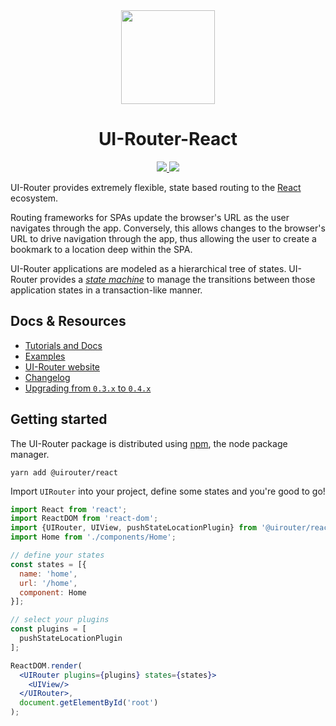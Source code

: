 <div align="center">
  <img src="https://rawgit.com/ui-router/react/master/logo/logo.png" height="150"/>
  <h1>UI-Router-React</h1>
  <a href="https://travis-ci.org/ui-router/react">
    <img src="https://img.shields.io/travis/ui-router/react/master.svg?style=flat-square">
  </a>
  <a href="https://www.npmjs.org/package/@uirouter/react">
    <img src="https://img.shields.io/npm/v/@uirouter/react.svg?style=flat-square">
  </a>
</div>

UI-Router provides extremely flexible, state based routing to the [React](https://facebook.github.io/react/) ecosystem.

Routing frameworks for SPAs update the browser's URL as the user navigates through the app.  Conversely, this allows changes to the browser's URL to drive navigation through the app, thus allowing the user to create a bookmark to a location deep within the SPA.

UI-Router applications are modeled as a hierarchical tree of states. UI-Router provides a [*state machine*](https://en.wikipedia.org/wiki/Finite-state_machine) to manage the transitions between those application states in a transaction-like manner.

## Docs & Resources

- [Tutorials and Docs](/docs)
- [Examples](/examples)
- [UI-Router website](https://ui-router.github.io/)
- [Changelog](/CHANGELOG.md)
- [Upgrading from `0.3.x` to `0.4.x`](/docs/upgrading-from-0.3.x-to-0.4.x.md)

## Getting started
The UI-Router package is distributed using [npm](https://www.npmjs.com/), the node package manager.

```
yarn add @uirouter/react
```

Import `UIRouter` into your project, define some states and you're good to go!

```jsx
import React from 'react';
import ReactDOM from 'react-dom';
import {UIRouter, UIView, pushStateLocationPlugin} from '@uirouter/react';
import Home from './components/Home';

// define your states
const states = [{
  name: 'home',
  url: '/home',
  component: Home
}];

// select your plugins
const plugins = [
  pushStateLocationPlugin
];

ReactDOM.render(
  <UIRouter plugins={plugins} states={states}>
    <UIView/>
  </UIRouter>,
  document.getElementById('root')
);
```
